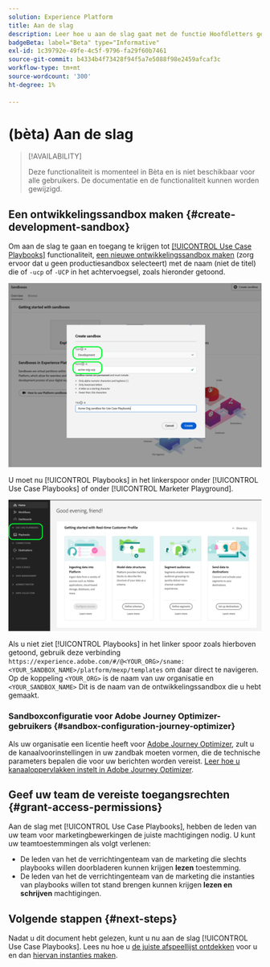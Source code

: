 ```yaml
---
solution: Experience Platform
title: Aan de slag
description: Leer hoe u aan de slag gaat met de functie Hoofdletters gebruiken.
badgeBeta: label="Beta" type="Informative"
exl-id: 1c39792e-49fe-4c5f-9796-fa29f60b7461
source-git-commit: b4334b4f73428f94f5a7e5088f98e2459afcaf3c
workflow-type: tm+mt
source-wordcount: '300'
ht-degree: 1%

---
```


# (bèta) Aan de slag

>[!AVAILABILITY]
>
>Deze functionaliteit is momenteel in Bèta en is niet beschikbaar voor alle gebruikers. De documentatie en de functionaliteit kunnen worden gewijzigd.

## Een ontwikkelingssandbox maken {#create-development-sandbox}

Om aan de slag te gaan en toegang te krijgen tot [[!UICONTROL Use Case Playbooks]](/help/use-case-playbooks/playbooks/overview.md) functionaliteit, [een nieuwe ontwikkelingssandbox maken](/help/sandboxes/ui/user-guide.md#create) (zorg ervoor dat u geen productiesandbox selecteert) met de naam (niet de titel) die of `-ucp` of `-UCP` in het achtervoegsel, zoals hieronder getoond.

![Een ontwikkelingssandbox maken voor gebruik van afspeelboeken met hoofdletters en kleine letters](/help/use-case-playbooks/assets/playbooks/get-started/create-sandbox-ucp.png)

U moet nu [!UICONTROL Playbooks] in het linkerspoor onder [!UICONTROL Use Case Playbooks] of onder [!UICONTROL Marketer Playground].

![Gebruik Hoofdletters en kleine letters in de gebruikersinterface nadat u een sandbox hebt gemaakt.](/help/use-case-playbooks/assets/playbooks/get-started/ucp-sandbox-in-ui.png)

Als u niet ziet [!UICONTROL Playbooks] in het linker spoor zoals hierboven getoond, gebruik deze verbinding `https://experience.adobe.com/#/@<YOUR_ORG>/sname:<YOUR_SANDBOX_NAME>/platform/mexp/templates` om daar direct te navigeren. Op de koppeling `<YOUR_ORG>` is de naam van uw organisatie en `<YOUR_SANDBOX_NAME>` Dit is de naam van de ontwikkelingssandbox die u hebt gemaakt.

### Sandboxconfiguratie voor Adobe Journey Optimizer-gebruikers {#sandbox-configuration-journey-optimizer}

Als uw organisatie een licentie heeft voor [Adobe Journey Optimizer](https://experienceleague.adobe.com/docs/journey-optimizer/using/ajo-home.html?lang=en), zult u de kanaalvoorinstellingen in uw zandbak moeten vormen, die de technische parameters bepalen die voor uw berichten worden vereist. [Leer hoe u kanaaloppervlakken instelt in Adobe Journey Optimizer](https://experienceleague.adobe.com/docs/journey-optimizer/using/configuration/channel-surfaces.html).

## Geef uw team de vereiste toegangsrechten {#grant-access-permissions}

Aan de slag met [!UICONTROL Use Case Playbooks], hebben de leden van uw team voor marketingbewerkingen de juiste machtigingen nodig. U kunt uw teamtoestemmingen als volgt verlenen:

* De leden van het de verrichtingenteam van de marketing die slechts playbooks willen doorbladeren kunnen krijgen **lezen** toestemming.
* De leden van het de verrichtingenteam van de marketing die instanties van playbooks willen tot stand brengen kunnen krijgen **lezen en schrijven** machtigingen.

## Volgende stappen {#next-steps}

Nadat u dit document hebt gelezen, kunt u nu aan de slag [!UICONTROL Use Case Playbooks]. Lees nu hoe u [de juiste afspeellijst ontdekken](/help/use-case-playbooks/playbooks/discover.md) voor u en dan [hiervan instanties maken](/help/use-case-playbooks/playbooks/create-share-reuse.md).
